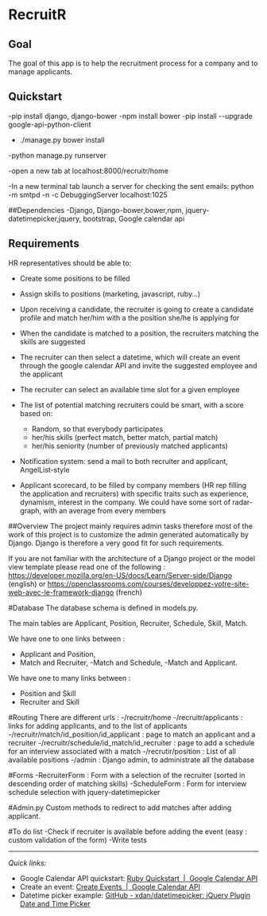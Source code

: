 # RecruitR

## Goal
The goal of this app is to help the recruitment process for a company and to manage applicants.

## Quickstart

-pip install django, django-bower
-npm install bower
-pip install --upgrade google-api-python-client
- ./manage.py bower install

-python manage.py runserver

-open a new tab at localhost:8000/recruitr/home

-In a new terminal tab launch a server for checking the sent emails: 
python -m smtpd -n -c DebuggingServer localhost:1025

##Dependencies
-Django, Django-bower,bower,npm, jquery-datetimepicker,jquery, bootstrap, Google calendar api

## Requirements

HR representatives should be able to:
- Create some positions to be filled
- Assign skills to positions (marketing, javascript, ruby…)
- Upon receiving a candidate, the recruiter is going to create a candidate profile and match her/him with a the position she/he is applying for
- When the candidate is matched to a position, the recruiters matching the skills are suggested
- The recruiter can then select a datetime, which will create an event through the google calendar API and invite the suggested employee and the applicant

- The recruiter can select an available time slot for a given employee
- The list of potential matching recruiters could be smart, with a score based on:
  - Random, so that everybody participates
  - her/his skills (perfect match, better match, partial match)
  - her/his seniority (number of previously matched applicants)
- Notification system: send a mail to both recruiter and applicant, AngelList-style
- Applicant scorecard, to be filled by company members (HR rep filling the application and recruiters) with specific traits such as experience, dynamism, interest in the company. We could have some sort of radar-graph, with an average from every members

##Overview
The project mainly requires admin tasks therefore most of the work of this project is to customize the admin generated automatically by Django. Django is therefore a very good fit for such requirements.

If you are not familiar with the architecture of a Django project or the model view template please read one of the following : https://developer.mozilla.org/en-US/docs/Learn/Server-side/Django (english) or https://openclassrooms.com/courses/developpez-votre-site-web-avec-le-framework-django (french)



#Database
The database schema is defined in models.py.

The main tables are Applicant, Position, Recruiter, Schedule, Skill, Match.

We have one to one links between :
- Applicant and Position, 
- Match and Recruiter, 
-Match and Schedule,
-Match and Applicant. 

We have one to many links between :
- Position and Skill 
- Recruiter and Skill

#Routing
There are  different urls :
-/recruitr/home
-/recruitr/applicants : links for adding applicants, and to the list of applicants
-/recruitr/match/id_position/id_applicant : page to match an applicant and a recruiter
-/recruitr/schedule/id_match/id_recruiter : page to add a schedule for an interview associated with a match
-/recrutir/position : List of all available positions
-/admin : Django admin, to administrate all the database

#Forms 
-RecruiterForm : Form with a selection of the recruiter (sorted in descending order of matching skills)
-ScheduleForm : Form for interview schedule selection with jquery-datetimepicker

#Admin.py
Custom methods to redirect to add matches after adding applicant.

#To do list
-Check if recruiter is available before adding the event (easy : custom validation of the form)
-Write tests
- - - -

_Quick links:_
- Google Calendar API quickstart: [Ruby Quickstart  |  Google Calendar API](https://developers.google.com/google-apps/calendar/quickstart/ruby)
- Create an event: [Create Events  |  Google Calendar API](https://developers.google.com/google-apps/calendar/create-events)
- Datetime picker example: [GitHub - xdan/datetimepicker: jQuery Plugin Date and Time Picker](https://github.com/xdan/datetimepicker)


